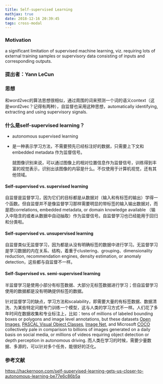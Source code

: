 ```yaml
---
title: Self-supervised Learning
mathjax: true
date: 2018-12-16 20:39:45
tags: cross-modal
---
```


### Motivation

a significant limitation of supervised machine learning, viz. requiring lots of external training samples or supervisory data consisting of inputs and corresponding outputs.

<!-- more -->

### 提出者：Yann LeCun

### 思想

和word2vec的算法思想很相似，通过周围的词来预测一个词的语义context（这是word2vec？记得有两种），自监督也采用这种思想，automatically identifying, extracting and using supervisory signals.

### 什么是self-supervised learning？

- autonomous supervised learning

- 是一种表示学习方法，不需要预先已经标注好的数据，只需要上下文和embedded metadata 作为监督信号。

  就图像识别来说，可以通过图像上的相对位置信息作为监督信号，训练得到丰富的视觉表示，识别出该图像的内容是什么。不仅使用于计算机视觉，还有其他领域。

#### Self-supervised vs. supervised learning

​	自监督是监督学习，因为它们的目标都是从数据对（输入和有标签的输出）学得一个函数。但自监督并不是像监督学习那样需要明显的带标签的输入输出数据对，而是把correlations, embedded metadata, or domain knowledge available （输入中隐含的或者从数据中自动抽取）作为监督信号。自监督学习也已经能用于回归和分类啦。

#### Self-supervised vs. unsupervised learning

​	自监督类似无监督学习，因为都是从没有明确标签的数据中进行学习。无监督学习是学习数据的内在关系、结构，着重于clustering、grouping、dimensionality reduction, recommendation engines, density estimation, or anomaly detection，这些都与自监督不一样。

#### Self-Supervised vs. semi-supervised learning

​	半监督学习是使用小部分有标签数据、大部分无标签数据进行学习；但自监督学习使用的数据都是没有明确提供标签的数据。

​	针对监督学习的缺点，学习方法和scalability，即需要大量的有标签数据、数据清洗、为某些特定问题专门训练一个模型，这与人类的学习方式不一样。人们花了多年时间在数据收集和专业标注上，比如：tens of millions of labeled bounding boxes or polygons and image level annotations, but these datasets [Open Images](https://storage.googleapis.com/openimages/web/index.html), [PASCAL Visual Object Classes](http://host.robots.ox.ac.uk/pascal/VOC/index.html), [Image Net](http://www.image-net.org/), and Microsoft [COCO](http://cocodataset.org/) collectively pale in comparison to billions of images generated on a daily basis on social media, or millions of videos requiring object detection or depth perception in autonomous driving. 而人类在学习的时候，需要少量数据、多源的，可以针对多个任务，能很好的泛化。

### 参考文献

https://hackernoon.com/self-supervised-learning-gets-us-closer-to-autonomous-learning-be77e6c86b5a



